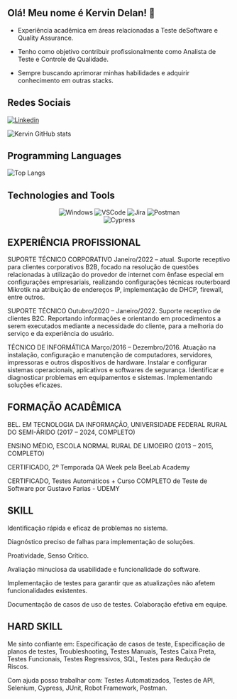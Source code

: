 ## Olá! Meu nome é Kervin Delan! 👋

* Experiência acadêmica em áreas relacionadas a Teste deSoftware e Quality Assurance. 

* Tenho como objetivo contribuir profissionalmente como Analista de Teste e Controle de Qualidade. 

* Sempre buscando aprimorar minhas habilidades e adquirir conhecimento em outras stacks.

## Redes Sociais 

[![Linkedin](https://img.shields.io/badge/LinkedIn-0077B5?style=for-the-badge&logo=linkedin&logoColor=white)](www.linkedin.com/in/kervin-delan)

![Kervin GitHub stats](https://github-readme-stats.vercel.app/api?username=KervinLima&show_icons=true&theme=transparent)


## Programming Languages

![Top Langs](https://github-readme-stats.vercel.app/api/top-langs/?username=KervinLima&langs_count=8&theme=dark)

## Technologies and Tools

<div align="center">

<img alt="Windows" src="https://img.shields.io/badge/Windows-0078D6?style=for-the-badge&logo=windows&logoColor=white" />


<img alt="VSCode" src="https://img.shields.io/badge/Visual_Studio_Code-0078D4?style=for-the-badge&logo=visual%20studio%20code&logoColor=white" />



<img alt="Jira" src="https://img.shields.io/badge/Jira-0052CC?style=for-the-badge&logo=Jira&log" />

<img alt="Postman" src="https://img.shields.io/badge/Postman-FF6C37.svg?style=for-the-badge&logo=Postman&logoColor=white" />

<br>

<img alt="Cypress" src="https://img.shields.io/badge/Cypress-17202C.svg?style=for-the-badge&logo=Cypress&logoColor=white" />

<br>

</div>


## EXPERIÊNCIA PROFISSIONAL

SUPORTE TÉCNICO CORPORATIVO
Janeiro/2022 – atual.
Suporte receptivo para clientes corporativos B2B, focado na
resolução de questões relacionadas à utilização do provedor
de internet com ênfase especial em configurações
empresariais, realizando configurações técnicas routerboard
Mikrotik na atribuição de endereços IP, implementação de
DHCP, firewall, entre outros.

SUPORTE TÉCNICO
Outubro/2020 – Janeiro/2022.
Suporte receptivo de clientes B2C. Reportando informações e
orientando em procedimentos a serem executados mediante a
necessidade do cliente, para a melhoria do serviço e da
experiência do usuário.

TÉCNICO DE INFORMÁTICA
Março/2016 – Dezembro/2016.
Atuação na instalação, configuração e manutenção de
computadores, servidores, impressoras e outros dispositivos de
hardware. Instalar e configurar sistemas operacionais,
aplicativos e softwares de segurança. Identificar e diagnosticar
problemas em equipamentos e sistemas. Implementando
soluções eficazes.


## FORMAÇÃO ACADÊMICA 

BEL. EM TECNOLOGIA DA INFORMAÇÃO, UNIVERSIDADE
FEDERAL RURAL DO SEMI-ÁRIDO
(2017 – 2024, COMPLETO)

ENSINO MÉDIO, ESCOLA NORMAL RURAL DE LIMOEIRO
(2013 – 2015, COMPLETO)

CERTIFICADO, 2º Temporada QA Week pela BeeLab Academy

CERTIFICADO, Testes Automáticos + Curso COMPLETO de Teste
de Software por Gustavo Farias - UDEMY

## SKILL

Identificação rápida e eficaz de problemas no sistema.

Diagnóstico preciso de falhas para implementação de
soluções.

Proatividade, Senso Crítico.

Avaliação minuciosa da usabilidade e funcionalidade do
software.

Implementação de testes para garantir que as atualizações não
afetem funcionalidades existentes.

Documentação de casos de uso de testes.
Colaboração efetiva em equipe.

## HARD SKILL

Me sinto confiante em:
Especificação de casos de teste, Especificação de planos de
testes, Troubleshooting, Testes Manuais, Testes Caixa Preta,
Testes Funcionais, Testes Regressivos, SQL, Testes para
Redução de Riscos.

Com ajuda posso trabalhar com:
Testes Automatizados, Testes de API, Selenium, Cypress, JUnit,
Robot Framework, Postman.
